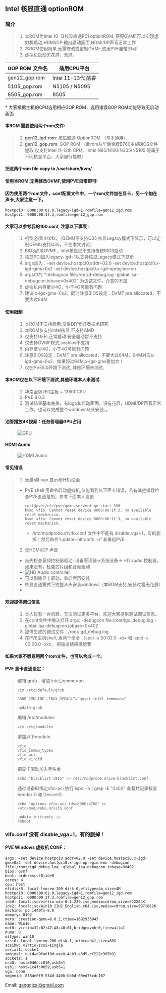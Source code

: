 ## Intel 核显直通 optionROM


### 简介
> 1. 本ROM为Intel 10-13核显直通PCI optionROM, 搭配OVMF可以实现虚拟机启动,HDMI/DP 输出启动画面,HDMI/DP声音正常工作
> 2. 本ROM使用简单,无需修改或定制OVMF,使用PVE自带即可!
> 3. 虚拟机启动无花屏，蓝屏。


GOP ROM 文件名       | 适用CPU平台
--------------------|-------------------------
gen12_gop.rom       | Intel 11-13代 酷睿 
5105_gop.rom        | N5105 / N5095
8505_gop.rom        | 8505

\* 大家根据主机的CPU选用相应GOP ROM，选用错误GOP ROM功能导致无启动画面
   
#### 本ROM 需要使用两个rom文件: 
> 1. **gen12_igd.rom**: 核显直通 OptionROM （基本通用）
> 2. **gen12_gop.rom**: GOP ROM （此rom从华南金牌B760主板BIOS文件提取 仅支持Intel 11-13th CPU， Intel N95/N100/N305/N5105 等属于不同核显平台，大家自行提取）

#### 把这两个rom file copy to /use/share/kvm/

#### 使用本ROM,无需修改OVMF,使用PVE自带即可!

#### 因为使用两个rom文件，conf配置文件中，一个rom文件加在显卡，另一个加在声卡,大家注意一下。
```
hostpci0: 0000:00:02.0,legacy-igd=1,romfile=gen12_igd.rom
hostpci1: 0000:00:1f.3,romfile=gen12_gop.rom
```

#### 大家可以参考我的100.conf, 注意以下事项：
> 1. 机型必须i440fx，（QEMU不支持Q35 核显Legacy模式下显示，可以定制QEMU支持Q35，不在本文讨论）
> 2. BIOS必须OVMF，Intel核显已不支持传统BIOS启动
> 3. 核显PCI加入legacy-igd=1以支持核显Legacy模式下显示
> 4. args加入：-set device.hostpci0.addr=02.0 -set device.hostpci0.x-igd-gms=0x2 -set device.hostpci0.x-igd-opregion=on
> 5. args中的 “-debugcon file:/root/d-debug.log -global isa-debugcon.iobase=0x402” 为调试文件，介意的不加
> 6. 虚拟机内存至少4G，小于4G可能有问题
> 7. 建议 x-igd-gms=0x2，同时注意BIOS设定：DVMT pre allocated，不要大过64M 


#### 使用限制

> 1) 本ROM不支持商用,仅供DIY爱好者技术研究
> 2)  本ROM仅支持Intel核显,不支持AMD
> 3) 仅支持UEFI,正常启动.安全启动暂不支持
> 4) 仅支持OVMF模式,seabios不支持
> 5) 内存至少4G，小于4G可能有问题
> 6) 注意BIOS设定：DVMT pre allocated，不要大过64M，64M对应x-igd-gms=0x2，如果超过64M,x-igd-gms要加大！
> 7) 仅在PVE8.0环境下测试, 其他环境未测试.

#### 本ROM仅在以下环境下测试,其他环境本人未测试.
> 1. 华南金牌760主板 + 13600CPU
> 2. PVE 8.0.3
> 3. 测试结果基本完美，有logo和启动画面，没有花屏，HDMI/DP声音正常工作。也可以完成整个windows从头安装，。

#### 油管播放4K视频：任务管理器GPU占用
> ![GPU](https://raw.githubusercontent.com/gangqizai/igd/main/test_screenshot/task_manager.PNG "GPU")

#### HDMI Audio 
> ![HDMI Audio](https://raw.githubusercontent.com/gangqizai/igd/main/test_screenshot/hdmi-audio.PNG "HDMI Audio")

#### 常见错误
> 1. 无启动Logo 显示和开机动画
> + PVE shell 用命令启动虚拟机,仅能看到以下声卡错误，若有其他错误检查PVE直通是的，参考下面本人设置
>   ```
>   root@pve:/etc/pve/qemu-server# qm start 300
>   kvm: vfio: Cannot reset device 0000:00:1f.3, no available reset mechanism.
>   kvm: vfio: Cannot reset device 0000:00:1f.3, no available reset mechanism.
>   ```
>   + /etc/modprobe.d/vifo.conf 文件中不能有 disable_vga=1，有的删掉！然后命令“update-initramfs -u” 和重启PVE
   
> 2. 无HDMI/DP 声音
> + 首先检查音频控制器驱动: 设备管理器->系统设备-> HD audio 控制器，如果没有，检查芯片组和音频驱动
> + ![HD Audio controller](https://raw.githubusercontent.com/gangqizai/igd/main/test_screenshot/hdmi-audio-controller.PNG "HD Audio Controller")
> + 可以删除显卡驱动，重启后再安装
> + 核显直通模式下完整从头安装windows（本ROM支持,安装过程无花屏）
> + 

#### 欢迎提供调试信息
> 1. 本人仅有一台机器，无法测试更多平台，欢迎大家提供测试调试信息。
> 2. 在conf文件中确认打开 args: -debugcon file:/root/igd_debug.log -global isa-debugcon.iobase=0x402
> 3. 提供生成的调试文件：/root/igd_debug.log
> 4. 在PVE主机shell, 发两个命令：lspci -s 00:02.0 -xxx 和 lspci -s 00:00.0 -xxx， 把输出结果发给我


#### 如果大家不愿意用两个rom文件，也可以合成一个。

#### PVE 显卡直通设定：

>  编辑 grub，增加 intel_iommu=on
> ```
> vim /etc/default/grub
> ```
> ```
> GRUB_CMDLINE_LINUX_DEFAULT="quiet intel_iommu=on"
> ```
> ```
> update-grub
> ```
>
> 编辑 /etc/modules
> ```
> vim /etc/modules
> ```
> 增加以下module
> ```
> vfio
> vfio_iommu_type1
> vfio_pci
> vfio_virqfd
> ```
> 把显卡驱动加入黑名单
> ```
> echo "blacklist i915" >> /etc/modprobe.d/pve-blacklist.conf
> ```
> 通过设备ID绑定vfio-pci
> 执行 lspci -n | grep -E "0300" 查看并记录核显 VendorID 和 DeviceID
>
> ```
> echo "options vfio-pci ids=8086:a780" >> /etc/modprobe.d/vifo.conf
> ```
> ```
> update-initramfs -u
> reboot
> ```
### vifo.conf 没有 disable_vga=1，有的删掉！

#### PVE Windows 虚拟机 CONF：

```
args: -set device.hostpci0.addr=02.0 -set device.hostpci0.x-igd-gms=0x2 -set device.hostpci0.x-igd-opregion=on -debugcon file:/root/igd_debug.log -global isa-debugcon.iobase=0x402
bios: ovmf
boot: order=scsi0;ide0
cores: 4
cpu: host
efidisk0: local-lvm:vm-200-disk-0,efitype=4m,size=4M
hostpci0: 0000:00:02.0,legacy-igd=1,romfile=gen12_igd.rom
hostpci1: 0000:00:1f.3,romfile=gen12_gop.rom
ide0: local:iso/virtio-win-0.1.229.iso,media=cdrom,size=522284K
ide2: local:iso/Win10_22H2_English_x64.iso,media=cdrom,size=5971862K
machine: pc-i440fx-8.0
memory: 8192
meta: creation-qemu=8.0.2,ctime=1692935943
name: Win10
net0: virtio=32:02:47:A8:40:01,bridge=vmbr0,firewall=1
numa: 0
ostype: win10
scsi0: local-lvm:vm-200-disk-1,iothread=1,size=60G
scsihw: virtio-scsi-single
serial1: socket
smbios1: uuid=d9fadf8d-eae0-4cb3-a3d5-cf222c305b91
sockets: 1
usb0: host=046d:c016,usb3=1
usb1: host=1c4f:0059,usb3=1
vga: none
vmgenid: 8f84e0f9-534d-440b-bb6d-09ed75cdc167
```

Email: gangqizai@gmail.com
